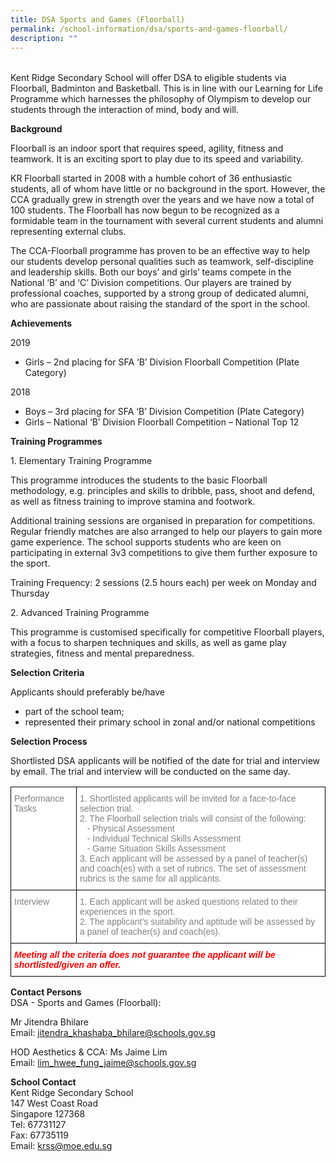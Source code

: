 ```yaml
---
title: DSA Sports and Games (Floorball)
permalink: /school-information/dsa/sports-and-games-floorball/
description: ""
---
```

<style type="text/css">
.tg  {border-collapse:collapse;border-spacing:0;}
.tg td{border-color:black;border-style:solid;border-width:1px;font-family:Arial, sans-serif;font-size:14px;
  overflow:hidden;padding:10px 5px;word-break:normal;}
.tg th{border-color:black;border-style:solid;border-width:1px;font-family:Arial, sans-serif;font-size:14px;
  font-weight:normal;overflow:hidden;padding:10px 5px;word-break:normal;}
.tg .tg-lm9i{background-color:#FFF;color:#808080;text-align:left;vertical-align:top}
.tg .tg-xaiy{background-color:#FFF;color:#F00;font-style:italic;font-weight:bold;text-align:left;vertical-align:top}
</style>
<p></p><table class="tg">
<thead>
  <tr><style type="text/css">
.tg  {border-collapse:collapse;border-spacing:0;}
.tg td{border-color:black;border-style:solid;border-width:1px;font-family:Arial, sans-serif;font-size:14px;
  overflow:hidden;padding:10px 5px;word-break:normal;}
.tg th{border-color:black;border-style:solid;border-width:1px;font-family:Arial, sans-serif;font-size:14px;
  font-weight:normal;overflow:hidden;padding:10px 5px;word-break:normal;}
.tg .tg-lm9i{background-color:#FFF;color:#808080;text-align:left;vertical-align:top}
.tg .tg-xaiy{background-color:#FFF;color:#F00;font-style:italic;font-weight:bold;text-align:left;vertical-align:top}
</style>
</tr></thead></table>Kent Ridge Secondary School will offer DSA to eligible students via Floorball, Badminton and Basketball. This is in line with our Learning for Life Programme which harnesses the philosophy of Olympism to develop our students through the interaction of mind, body and will.

**Background**

Floorball is an indoor sport that requires speed, agility, fitness and teamwork. It is an exciting sport to play due to its speed and variability.

KR Floorball started in 2008 with a humble cohort of 36 enthusiastic students, all of whom have little or no background in the sport. However, the CCA gradually grew in strength over the years and we have now a total of 100 students. The Floorball has now begun to be recognized as a formidable team in the tournament with several current students and alumni representing external clubs.

The CCA-Floorball programme has proven to be an effective way to help our students develop personal qualities such as teamwork, self-discipline and leadership skills. Both our boys’ and girls’ teams compete in the National ‘B’ and ‘C’ Division competitions. Our players are trained by professional coaches, supported by a strong group of dedicated alumni, who are passionate about raising the standard of the sport in the school.

**Achievements**&nbsp;

2019

*   Girls – 2nd&nbsp;placing for SFA ‘B’ Division Floorball Competition (Plate Category)

2018

*   Boys – 3rd&nbsp;placing for SFA ‘B’ Division Competition (Plate Category)
*   Girls – National ‘B’ Division Floorball Competition – National Top 12

**Training Programmes**

1\. Elementary Training Programme

This programme introduces the students to the basic Floorball methodology, e.g. principles and skills to&nbsp;dribble, pass, shoot and defend, as well as fitness training to improve stamina and footwork.

Additional training sessions are organised in preparation for competitions. Regular friendly matches are also arranged to help our players to gain more game experience. The school supports students who are keen on participating in external 3v3 competitions to give them further exposure to the sport.

Training Frequency: 2 sessions (2.5 hours each) per week on Monday and Thursday

2\. Advanced Training Programme

This programme is customised specifically for competitive Floorball players, with a focus to sharpen techniques and skills, as well as game play strategies, fitness and mental preparedness.

**Selection Criteria**

Applicants should preferably be/have

*   part of the school team;
*   represented their primary school in zonal and/or national competitions

**Selection Process**

Shortlisted DSA applicants will be notified of the date for trial and interview by email. The trial and interview will be conducted on the same day.

<table class="tg">
<thead>
  <tr>
    <th class="tg-lm9i">Performance Tasks</th>
    <th class="tg-lm9i">1. Shortlisted applicants will be invited for a face-to-face selection trial.<br>
	2. The Floorball selection trials will consist of the following:<br>
			&nbsp;&nbsp;&nbsp;- Physical Assessment<br>
			&nbsp;&nbsp;&nbsp;- Individual Technical Skills Assessment<br>
			&nbsp;&nbsp;&nbsp;- Game Situation Skills Assessment<br>
			3. Each applicant will be assessed by a panel of teacher(s) and coach(es) with a set of rubrics. The set of assessment rubrics is the same for all applicants.</th>
  </tr>
</thead>
<tbody>
  <tr>
    <td class="tg-lm9i">Interview</td>
    <td class="tg-lm9i">1. Each applicant will be asked questions related to their experiences in the sport.<br>2. The applicant’s suitability and aptitude will be assessed by a panel of teacher(s) and coach(es).</td>
  </tr>
  <tr>
    <td class="tg-xaiy" colspan="2">Meeting all the criteria does not guarantee the applicant will be shortlisted/given an offer.</td>
  </tr>
</tbody>
</table>

**Contact Persons**  
DSA - Sports and Games (Floorball):

Mr Jitendra Bhilare  
Email: [jitendra_khashaba_bhilare@schools.gov.sg](mailto:jitendra_khashaba_bhilare@schools.gov.sg)

HOD Aesthetics &amp; CCA: Ms Jaime Lim  
Email: [lim_hwee_fung_jaime@schools.gov.sg](mailto:lim_hwee_fung_jaime@schools.gov.sg)

**School Contact**  
Kent Ridge Secondary School  
147 West Coast Road  
Singapore 127368  
Tel: 67731127  
Fax: 67735119  
Email: [krss@moe.edu.sg](mailto:krss@moe.edu.sg)